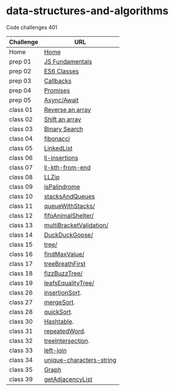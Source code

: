 # data-structures-and-algorithms

Code challenges 401


**Challenge**     | **URL**
------------ | -------------
Home         | [Home](https://github.com/adnan-401-advanced-javascript/data-structures-and-algorithms)
prep 01     | [JS Fundamentals](https://github.com/amuammer/data-structures-and-algorithms)
prep 02     | [ES6 Classes](https://repl.it/@amuammer/EnormousRuddyJavabytecode)
prep 03     | [Callbacks](https://repl.it/@amuammer/Callbacks)
prep 04     | [Promises](https://repl.it/@amuammer/Promises)
prep 05     | [Async/Await](https://repl.it/@amuammer/AsyncAwait)
class 01    | [Reverse an array](https://github.com/adnan-401-advanced-javascript/data-structures-and-algorithms/tree/master/challenges/ArrayReverse)
 class 02    | [Shift an array](https://github.com/adnan-401-advanced-javascript/data-structures-and-algorithms/tree/master/challenges/arrayShift)
class 03    | [Binary Search](https://github.com/adnan-401-advanced-javascript/data-structures-and-algorithms/tree/master/challenges/binarySearch)
class 04    | [fibonacci](https://repl.it/@amuammer/fibonacci)
class 05     | [LinkedList](https://github.com/adnan-401-advanced-javascript/data-structures-and-algorithms/tree/linked-list/Data-Structures/LinkedList)
class 06     | [ll-insertions](https://github.com/adnan-401-advanced-javascript/data-structures-and-algorithms/tree/linked-list/Data-Structures/LinkedList)
class 07     | [ll-kth-from-end](https://github.com/adnan-401-advanced-javascript/data-structures-and-algorithms/tree/linked-list/Data-Structures/LinkedList)
class 08     | [LLZip](https://github.com/adnan-401-advanced-javascript/data-structures-and-algorithms/tree/master/Data-Structures/LLZip)
class 09    | [isPalindrome](https://github.com/adnan-401-advanced-javascript/data-structures-and-algorithms/tree/master/Data-Structures/LinkedList)
class 10    | [stacksAndQueues](https://github.com/adnan-401-advanced-javascript/data-structures-and-algorithms/tree/master/Data-Structures/stacksAndQueues)
class 11    | [queueWithStacks/](https://github.com/adnan-401-advanced-javascript/data-structures-and-algorithms/tree/master/challenges/queueWithStack)
class 12    | [fifoAnimalShelter/](https://github.com/adnan-401-advanced-javascript/data-structures-and-algorithms/tree/master/challenges/fifoAnimalShelter)
class 13    | [multiBracketValidation/](https://github.com/adnan-401-advanced-javascript/data-structures-and-algorithms/tree/master/challenges/multiBracketValidation)
class 14    | [DuckDuckGoose/](https://github.com/adnan-401-advanced-javascript/data-structures-and-algorithms/tree/master/challenges/DuckDuckGoose)
class 15    | [tree/](https://github.com/adnan-401-advanced-javascript/data-structures-and-algorithms/tree/master/challenges/tree)
class 16    | [findMaxValue/](https://github.com/adnan-401-advanced-javascript/data-structures-and-algorithms/tree/master/challenges/treeFindMax)
class 17    | [treeBreathFirst](https://github.com/adnan-401-advanced-javascript/data-structures-and-algorithms/tree/master/challenges/treeBreathFirst)
class 18    | [fizzBuzzTree/](https://github.com/adnan-401-advanced-javascript/data-structures-and-algorithms/tree/master/challenges/fizzBuzzTree)
class 19    | [leafsEqualityTree/](https://github.com/adnan-401-advanced-javascript/data-structures-and-algorithms/tree/master/challenges/leafsEqualityTree)
class 26    | [insertionSort](https://github.com/adnan-401-advanced-javascript/data-structures-and-algorithms/tree/master/challenges/insertionSort).
class 27    | [mergeSort](https://github.com/adnan-401-advanced-javascript/data-structures-and-algorithms/tree/master/challenges/mergeSort).
class 28    | [quickSort](https://github.com/adnan-401-advanced-javascript/data-structures-and-algorithms/tree/master/challenges/quickSort).
class 30    | [Hashtable](https://github.com/adnan-401-advanced-javascript/data-structures-and-algorithms/tree/master/Data-Structures/HashTable).
class 31    | [repeatedWord](https://github.com/adnan-401-advanced-javascript/data-structures-and-algorithms/tree/master/challenges/repeated-word).
class 32    | [treeIntersection](https://github.com/adnan-401-advanced-javascript/data-structures-and-algorithms/tree/master/challenges/treeIntersection).
class 33    | [left-join](https://github.com/adnan-401-advanced-javascript/data-structures-and-algorithms/tree/master/challenges/left-join)
class 34    | [unique-characters-string](https://github.com/adnan-401-advanced-javascript/data-structures-and-algorithms/tree/master/challenges/unique-characters-string)
class 35    | [Graph](https://github.com/adnan-401-advanced-javascript/data-structures-and-algorithms/tree/master/Data-Structures/Graph)
class 39    | [getAdjacencyList](https://github.com/adnan-401-advanced-javascript/data-structures-and-algorithms/tree/master/Data-Structures/Graph)
